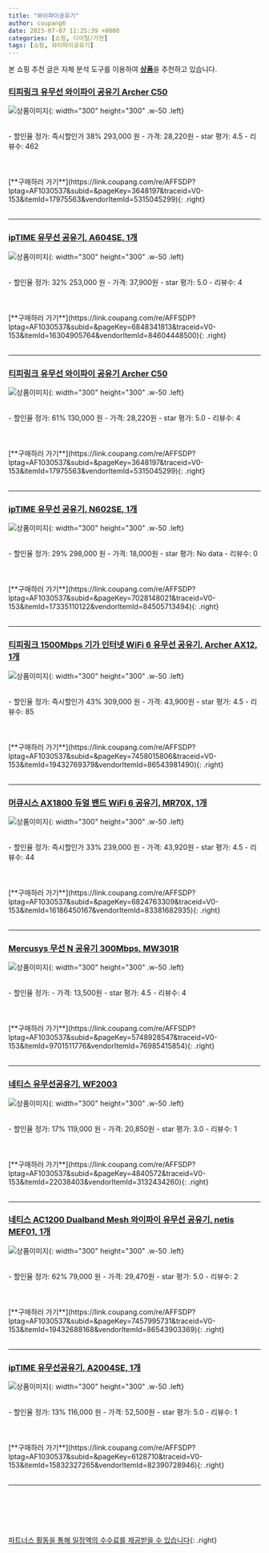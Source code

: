 ```yaml
---
title: "와이파이공유기"
author: coupang6
date: 2023-07-07 11:25:39 +0800
categories: [쇼핑, 디이털/가전]
tags: [쇼핑, 와이파이공유기]
---
```


본 쇼핑 추천 글은 자체 분석 도구를 이용하여 [**상품**](https://link.coupang.com/a/bao1ui)을 추천하고 있습니다.

### [티피링크 유무선 와이파이 공유기 Archer C50](https://link.coupang.com/re/AFFSDP?lptag=AF1030537&subid=&pageKey=3648197&traceid=V0-153&itemId=17975563&vendorItemId=5315045299)

![상품이미지](https://thumbnail9.coupangcdn.com/thumbnails/remote/230x230ex/image/retail/images/357695345271682-d056bf4c-94b2-455b-8db6-aff5743bcd5f.jpg){: width="300" height="300" .w-50 .left}


<br>
- 할인율 정가: 즉시할인가 38%  293,000   원
- 가격: 28,220원
- star 평가: 4.5
- 리뷰수: 462
<br>
<br>
<br>
<br>
[**구매하러 가기**](https://link.coupang.com/re/AFFSDP?lptag=AF1030537&subid=&pageKey=3648197&traceid=V0-153&itemId=17975563&vendorItemId=5315045299){: .right}
<br>
<br>

---

### [ipTIME 유무선 공유기, A604SE, 1개](https://link.coupang.com/re/AFFSDP?lptag=AF1030537&subid=&pageKey=6848341813&traceid=V0-153&itemId=16304905764&vendorItemId=84604448500)

![상품이미지](https://thumbnail8.coupangcdn.com/thumbnails/remote/230x230ex/image/vendor_inventory/8ce2/31741b4cfba515b16152290aebe575c9424d86359665031996157a6b0e8a.jpg){: width="300" height="300" .w-50 .left}


<br>
- 할인율 정가: 32%  253,000   원
- 가격: 37,900원
- star 평가: 5.0
- 리뷰수: 4
<br>
<br>
<br>
<br>
[**구매하러 가기**](https://link.coupang.com/re/AFFSDP?lptag=AF1030537&subid=&pageKey=6848341813&traceid=V0-153&itemId=16304905764&vendorItemId=84604448500){: .right}
<br>
<br>

---

### [티피링크 유무선 와이파이 공유기 Archer C50](https://link.coupang.com/re/AFFSDP?lptag=AF1030537&subid=&pageKey=3648197&traceid=V0-153&itemId=17975563&vendorItemId=5315045299)

![상품이미지](https://thumbnail9.coupangcdn.com/thumbnails/remote/230x230ex/image/retail/images/357695345271682-d056bf4c-94b2-455b-8db6-aff5743bcd5f.jpg){: width="300" height="300" .w-50 .left}


<br>
- 할인율 정가: 61%  130,000   원
- 가격: 28,220원
- star 평가: 5.0
- 리뷰수: 4
<br>
<br>
<br>
<br>
[**구매하러 가기**](https://link.coupang.com/re/AFFSDP?lptag=AF1030537&subid=&pageKey=3648197&traceid=V0-153&itemId=17975563&vendorItemId=5315045299){: .right}
<br>
<br>

---

### [ipTIME 유무선 공유기, N602SE, 1개](https://link.coupang.com/re/AFFSDP?lptag=AF1030537&subid=&pageKey=7028148021&traceid=V0-153&itemId=17335110122&vendorItemId=84505713494)

![상품이미지](https://thumbnail7.coupangcdn.com/thumbnails/remote/230x230ex/image/rs_quotation_api/umd69vl6/ec9cc37bd18648dc8f1b4cc13fafd4e6.jpg){: width="300" height="300" .w-50 .left}


<br>
- 할인율 정가: 29%  298,000   원
- 가격: 18,000원
- star 평가: No data
- 리뷰수: 0
<br>
<br>
<br>
<br>
[**구매하러 가기**](https://link.coupang.com/re/AFFSDP?lptag=AF1030537&subid=&pageKey=7028148021&traceid=V0-153&itemId=17335110122&vendorItemId=84505713494){: .right}
<br>
<br>

---

### [티피링크 1500Mbps 기가 인터넷 WiFi 6 유무선 공유기, Archer AX12, 1개](https://link.coupang.com/re/AFFSDP?lptag=AF1030537&subid=&pageKey=7458015806&traceid=V0-153&itemId=19432769379&vendorItemId=86543981490)

![상품이미지](https://thumbnail9.coupangcdn.com/thumbnails/remote/230x230ex/image/retail/images/2023/07/11/12/1/f6465e4d-c3ab-4e48-8a8a-2b6fb421f12e.jpg){: width="300" height="300" .w-50 .left}


<br>
- 할인율 정가: 즉시할인가 43%  309,000   원
- 가격: 43,900원
- star 평가: 4.5
- 리뷰수: 85
<br>
<br>
<br>
<br>
[**구매하러 가기**](https://link.coupang.com/re/AFFSDP?lptag=AF1030537&subid=&pageKey=7458015806&traceid=V0-153&itemId=19432769379&vendorItemId=86543981490){: .right}
<br>
<br>

---

### [머큐시스 AX1800 듀얼 밴드 WiFi 6 공유기, MR70X, 1개](https://link.coupang.com/re/AFFSDP?lptag=AF1030537&subid=&pageKey=6824763309&traceid=V0-153&itemId=16186450167&vendorItemId=83381682935)

![상품이미지](https://thumbnail8.coupangcdn.com/thumbnails/remote/230x230ex/image/retail/images/2022/10/06/10/9/00b9ff88-6a3a-4f22-892e-581759365756.jpg){: width="300" height="300" .w-50 .left}


<br>
- 할인율 정가: 즉시할인가 33%  239,000   원
- 가격: 43,920원
- star 평가: 4.5
- 리뷰수: 44
<br>
<br>
<br>
<br>
[**구매하러 가기**](https://link.coupang.com/re/AFFSDP?lptag=AF1030537&subid=&pageKey=6824763309&traceid=V0-153&itemId=16186450167&vendorItemId=83381682935){: .right}
<br>
<br>

---

### [Mercusys 무선 N 공유기 300Mbps, MW301R](https://link.coupang.com/re/AFFSDP?lptag=AF1030537&subid=&pageKey=5748928547&traceid=V0-153&itemId=9701511776&vendorItemId=76985415854)

![상품이미지](https://thumbnail9.coupangcdn.com/thumbnails/remote/230x230ex/image/retail/images/1657349983309696-d196de96-def9-4d35-b8dc-825a15178e7b.jpg){: width="300" height="300" .w-50 .left}


<br>
- 할인율 정가: 
- 가격: 13,500원
- star 평가: 4.5
- 리뷰수: 4
<br>
<br>
<br>
<br>
[**구매하러 가기**](https://link.coupang.com/re/AFFSDP?lptag=AF1030537&subid=&pageKey=5748928547&traceid=V0-153&itemId=9701511776&vendorItemId=76985415854){: .right}
<br>
<br>

---

### [네티스 유무선공유기, WF2003](https://link.coupang.com/re/AFFSDP?lptag=AF1030537&subid=&pageKey=4840572&traceid=V0-153&itemId=22038403&vendorItemId=3132434260)

![상품이미지](https://thumbnail7.coupangcdn.com/thumbnails/remote/230x230ex/image/retail/images/4076328688823499-e09f891b-6e77-40bf-b2bf-87d04eebbea6.jpg){: width="300" height="300" .w-50 .left}


<br>
- 할인율 정가: 17%  119,000   원
- 가격: 20,850원
- star 평가: 3.0
- 리뷰수: 1
<br>
<br>
<br>
<br>
[**구매하러 가기**](https://link.coupang.com/re/AFFSDP?lptag=AF1030537&subid=&pageKey=4840572&traceid=V0-153&itemId=22038403&vendorItemId=3132434260){: .right}
<br>
<br>

---

### [네티스 AC1200 Dualband Mesh 와이파이 유무선 공유기, netis MEF01, 1개](https://link.coupang.com/re/AFFSDP?lptag=AF1030537&subid=&pageKey=7457995731&traceid=V0-153&itemId=19432688168&vendorItemId=86543903369)

![상품이미지](https://thumbnail8.coupangcdn.com/thumbnails/remote/230x230ex/image/retail/images/2023/07/11/11/3/8d59834a-42e5-4500-8695-3a71f03147fa.jpg){: width="300" height="300" .w-50 .left}


<br>
- 할인율 정가: 62%  79,000   원
- 가격: 29,470원
- star 평가: 5.0
- 리뷰수: 2
<br>
<br>
<br>
<br>
[**구매하러 가기**](https://link.coupang.com/re/AFFSDP?lptag=AF1030537&subid=&pageKey=7457995731&traceid=V0-153&itemId=19432688168&vendorItemId=86543903369){: .right}
<br>
<br>

---

### [ipTIME 유무선공유기, A2004SE, 1개](https://link.coupang.com/re/AFFSDP?lptag=AF1030537&subid=&pageKey=6128710&traceid=V0-153&itemId=15832327265&vendorItemId=82390728946)

![상품이미지](https://thumbnail6.coupangcdn.com/thumbnails/remote/230x230ex/image/vendor_inventory/0e71/35017906939b6622c38f566405317dabd287e03b8277f148d1815b8c02a5.jpg){: width="300" height="300" .w-50 .left}


<br>
- 할인율 정가: 13%  116,000   원
- 가격: 52,500원
- star 평가: 5.0
- 리뷰수: 1
<br>
<br>
<br>
<br>
[**구매하러 가기**](https://link.coupang.com/re/AFFSDP?lptag=AF1030537&subid=&pageKey=6128710&traceid=V0-153&itemId=15832327265&vendorItemId=82390728946){: .right}
<br>
<br>

---
<br><br><br><br><br> [파트너스 활동을 통해 일정액의 수수료를 제공받을 수 있습니다](https://link.coupang.com/a/bao1ui){: .right}